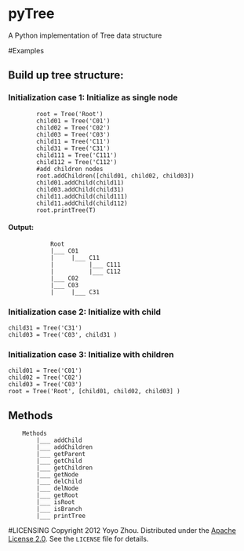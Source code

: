 pyTree
======

A Python implementation of Tree data structure
 
#Examples

## Build up tree structure:
### Initialization case 1: Initialize as single node
	        root = Tree('Root')
	        child01 = Tree('C01')
	        child02 = Tree('C02')
	        child03 = Tree('C03')
	        child11 = Tree('C11')
	        child31 = Tree('C31')
	        child111 = Tree('C111')
	        child112 = Tree('C112')
	        #add children nodes
	        root.addChildren([child01, child02, child03]) 
	        child01.addChild(child11)
	        child03.addChild(child31)
	        child11.addChild(child111)
	        child11.addChild(child112)
	        root.printTree(T)
#### Output:
		   		Root
	            |___ C01
	            |     |___ C11
	            |          |___ C111
	            |          |___ C112
	            |___ C02
	            |___ C03
	            |     |___ C31
	            
### Initialization case 2: Initialize with child
	child31 = Tree('C31')
 	child03 = Tree('C03', child31 )
 			
### Initialization case 3: Initialize with children
	child01 = Tree('C01')
	child02 = Tree('C02')
	child03 = Tree('C03')
	root = Tree('Root', [child01, child02, child03] )
 			
## Methods
		Methods
			|___ addChild
			|___ addChildren
			|___ getParent
			|___ getChild
			|___ getChildren
			|___ getNode
			|___ delChild
			|___ delNode
			|___ getRoot
			|___ isRoot
			|___ isBranch
			|___ printTree

#LICENSING
Copyright 2012 Yoyo Zhou. Distributed under the [Apache License 2.0](http://www.apache.org/licenses/LICENSE-2.0.html).  See the `LICENSE` file for details.